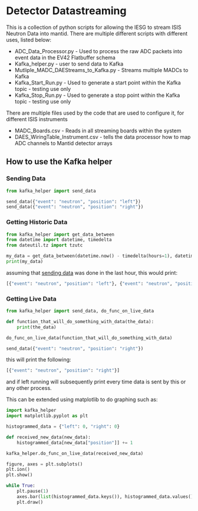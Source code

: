 # Detector Datastreaming
This is a collection of python scripts for allowing the IESG to stream ISIS Neutron Data into mantid. There are multiple different scripts with different uses, listed below:
- ADC_Data_Processor.py - Used to process the raw ADC packets into event data in the EV42 Flatbuffer schema
- Kafka_helper.py - user to send data to Kafka
- Mutliple_MADC_DAEStreams_to_Kafka.py - Streams multiple MADCs to Kafka
- Kafka_Start_Run.py - Used to generate a start point within the Kafka topic - testing use only
- Kafka_Stop_Run.py - Used to generate a stop point within the Kafka topic - testing use only

There are multiple files used by the code that are used to configure it, for different ISIS instruments
- MADC_Boards.csv - Reads in all streaming boards within the system
- DAES_WiringTable_Instrument.csv - tells the data processor how to map ADC channels to Mantid detector arrays

## How to use the Kafka helper

### Sending Data

```python
from kafka_helper import send_data

send_data({"event": "neutron", "position": "left"}) 
send_data({"event": "neutron", "position": "right"}) 
```

### Getting Historic Data

```python
from kafka_helper import get_data_between
from datetime import datetime, timedelta
from dateutil.tz import tzutc

my_data = get_data_between(datetime.now() - timedelta(hours=1), datetime.now())
print(my_data) 
```

assuming that [sending data](#sending-data) was done in the last hour, this would print:
```python
[{"event": "neutron", "position": "left"}, {"event": "neutron", "position": "right"}]
```

### Getting Live Data
```python
from kafka_helper import send_data, do_func_on_live_data

def function_that_will_do_something_with_data(the_data):
    print(the_data)

do_func_on_live_data(function_that_will_do_something_with_data)

send_data({"event": "neutron", "position": "right"}) 
```

this will print the following:

```python
[{"event": "neutron", "position": "right"}]
```

and if left running will subsequently print every time data is sent by this or any other process.

This can be extended using matplotlib to do graphing such as:

```python
import kafka_helper
import matplotlib.pyplot as plt

histogrammed_data = {"left": 0, "right": 0}

def received_new_data(new_data):
    histogrammed_data[new_data["position"]] += 1

kafka_helper.do_func_on_live_data(received_new_data)

figure, axes = plt.subplots()
plt.ion()
plt.show()

while True:
    plt.pause(1)
    axes.bar(list(histogrammed_data.keys()), histogrammed_data.values())
    plt.draw()
```
